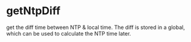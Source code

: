# getNtpDiff
 get the diff time between NTP & local time. The diff is stored in a global, which can be used to calculate the NTP time later.
